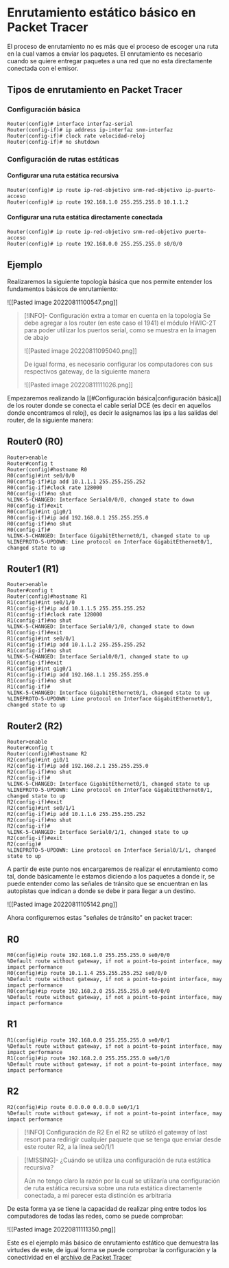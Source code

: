 # Enrutamiento estático básico en Packet Tracer

El proceso de enrutamiento no es más que el proceso de escoger una ruta en la cual vamos a enviar los paquetes. El enrutamiento es necesario cuando se quiere entregar paquetes a una red que no esta directamente conectada con el emisor.

## Tipos de enrutamiento en Packet Tracer
### Configuración básica 
```
Router(config)# interface interfaz-serial
Router(config-if)# ip address ip-interfaz snm-interfaz
Router(config-if)# clock rate velocidad-reloj
Router(config-if)# no shutdown
```
### Configuración de rutas estáticas
#### Configurar una ruta estática recursiva
```
Router(config)# ip route ip-red-objetivo snm-red-objetivo ip-puerto-acceso
Router(config)# ip route 192.168.1.0 255.255.255.0 10.1.1.2
```
#### Configurar una ruta estática directamente conectada
```
Router(config)# ip route ip-red-objetivo snm-red-objetivo puerto-acceso
Router(config)# ip route 192.168.0.0 255.255.255.0 s0/0/0
```

## Ejemplo
Realizaremos la siguiente topología básica que nos permite entender los fundamentos básicos de enrutamiento: 

![[Pasted image 20220811100547.png]]

>[!INFO]- Configuración extra a tomar en cuenta en la topología
>Se debe agregar a los router (en este caso el 1941) el módulo HWIC-2T para poder utilizar los puertos serial, como se muestra en la imagen de abajo 
>
>![[Pasted image 20220811095040.png]]
>
>De igual forma, es necesario configurar los computadores con sus respectivos gateway, de la siguiente manera
>
>![[Pasted image 20220811111026.png]]


Empezaremos realizando la [[#Configuración básica|configuración básica]] de los router donde se conecta el cable serial DCE (es decir en aquellos donde encontramos el reloj), es decir le asignamos las ips a las salidas del router, de la siguiente manera:

## Router0 (R0)
```
Router>enable
Router#config t
Router(config)#hostname R0
R0(config)#int se0/0/0
R0(config-if)#ip add 10.1.1.1 255.255.255.252
R0(config-if)#clock rate 128000
R0(config-if)#no shut
%LINK-5-CHANGED: Interface Serial0/0/0, changed state to down
R0(config-if)#exit
R0(config)#int gig0/1
R0(config-if)#ip add 192.168.0.1 255.255.255.0
R0(config-if)#no shut
R0(config-if)#
%LINK-5-CHANGED: Interface GigabitEthernet0/1, changed state to up
%LINEPROTO-5-UPDOWN: Line protocol on Interface GigabitEthernet0/1, changed state to up
```

## Router1 (R1) 
```
Router>enable
Router#config t
Router(config)#hostname R1
R1(config)#int se0/1/0
R1(config-if)#ip add 10.1.1.5 255.255.255.252
R1(config-if)#clock rate 128000
R1(config-if)#no shut
%LINK-5-CHANGED: Interface Serial0/1/0, changed state to down
R1(config-if)#exit
R1(config)#int se0/0/1
R1(config-if)#ip add 10.1.1.2 255.255.255.252
R1(config-if)#no shut
%LINK-5-CHANGED: Interface Serial0/0/1, changed state to up
R1(config-if)#exit
R1(config)#int gig0/1
R1(config-if)#ip add 192.168.1.1 255.255.255.0
R1(config-if)#no shut
R1(config-if)#
%LINK-5-CHANGED: Interface GigabitEthernet0/1, changed state to up
%LINEPROTO-5-UPDOWN: Line protocol on Interface GigabitEthernet0/1, changed state to up
```

## Router2 (R2)
```
Router>enable
Router#config t
Router(config)#hostname R2
R2(config)#int gi0/1
R2(config-if)#ip add 192.168.2.1 255.255.255.0
R2(config-if)#no shut
R2(config-if)#
%LINK-5-CHANGED: Interface GigabitEthernet0/1, changed state to up
%LINEPROTO-5-UPDOWN: Line protocol on Interface GigabitEthernet0/1, changed state to up
R2(config-if)#exit
R2(config)#int se0/1/1
R2(config-if)#ip add 10.1.1.6 255.255.255.252
R2(config-if)#no shut 
R2(config-if)#
%LINK-5-CHANGED: Interface Serial0/1/1, changed state to up
R2(config-if)#exit
R2(config)#
%LINEPROTO-5-UPDOWN: Line protocol on Interface Serial0/1/1, changed state to up
```

A partir de este punto nos encargaremos de realizar el enrutamiento como tal, donde básicamente le estamos diciendo a los paquetes a donde ir, se puede entender como las señales de tránsito que se encuentran en las autopistas que indican a donde se debe ir para llegar a un destino. 

![[Pasted image 20220811105142.png]]

Ahora configuremos estas "señales de tránsito" en packet tracer:

## R0
```
R0(config)#ip route 192.168.1.0 255.255.255.0 se0/0/0
%Default route without gateway, if not a point-to-point interface, may impact performance
R0(config)#ip route 10.1.1.4 255.255.255.252 se0/0/0
%Default route without gateway, if not a point-to-point interface, may impact performance
R0(config)#ip route 192.168.2.0 255.255.255.0 se0/0/0
%Default route without gateway, if not a point-to-point interface, may impact performance
```
## R1
```
R1(config)#ip route 192.168.0.0 255.255.255.0 se0/0/1
%Default route without gateway, if not a point-to-point interface, may impact performance
R1(config)#ip route 192.168.2.0 255.255.255.0 se0/1/0
%Default route without gateway, if not a point-to-point interface, may impact performance
```
## R2
```
R2(config)#ip route 0.0.0.0 0.0.0.0 se0/1/1
%Default route without gateway, if not a point-to-point interface, may impact performance
```

>[!INFO] Configuración de R2
>En el R2 se utilizó el gateway of last resort para redirigir cualquier paquete que se tenga que enviar desde este router R2, a la linea se0/1/1

> [!MISSING]- ¿Cuándo se utiliza una configuración de ruta estática recursiva?
> 
>Aún no tengo claro la razón por la cual se utilizaría una configuración de ruta estática recursiva sobre una ruta estática directamente conectada, a mi parecer esta distinción es arbitraria

De esta forma ya se tiene la capacidad de realizar ping entre todos los computadores de todas las redes, como se puede comprobar: 

![[Pasted image 20220811111350.png]]

Este es el ejemplo más básico de enrutamiento estático que demuestra las virtudes de este, de igual forma se puede comprobar la configuración y la conectividad en el [archivo de Packet Tracer](https://drive.google.com/file/d/1AUVCAkDeLnEhjGviBeF66aoGCY9SdSqn/view?usp=sharing)

